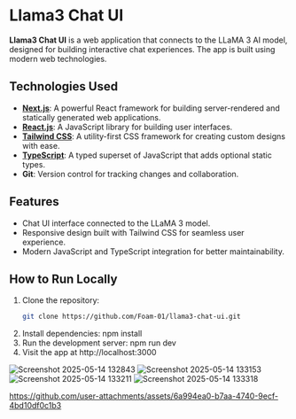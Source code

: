 # Llama3 Chat UI

**Llama3 Chat UI** is a web application that connects to the LLaMA 3 AI model, designed for building interactive chat experiences. The app is built using modern web technologies.

## Technologies Used

- **[Next.js](https://nextjs.org/)**: A powerful React framework for building server-rendered and statically generated web applications.
- **[React.js](https://reactjs.org/)**: A JavaScript library for building user interfaces.
- **[Tailwind CSS](https://tailwindcss.com/)**: A utility-first CSS framework for creating custom designs with ease.
- **[TypeScript](https://www.typescriptlang.org/)**: A typed superset of JavaScript that adds optional static types.
- **Git**: Version control for tracking changes and collaboration. 

## Features

- Chat UI interface connected to the LLaMA 3 model.
- Responsive design built with Tailwind CSS for seamless user experience.
- Modern JavaScript and TypeScript integration for better maintainability.

## How to Run Locally

1. Clone the repository:
   ```bash
   git clone https://github.com/Foam-01/llama3-chat-ui.git

2. Install dependencies:  npm install
3. Run the development server: npm run dev
4. Visit the app at http://localhost:3000

![Screenshot 2025-05-14 132843](https://github.com/user-attachments/assets/a8bfb0af-b999-40ac-901c-93e525fd327e)
![Screenshot 2025-05-14 133153](https://github.com/user-attachments/assets/3be54262-abbd-4895-be10-ce6d62020afa)
![Screenshot 2025-05-14 133211](https://github.com/user-attachments/assets/394bc6cf-563e-49b9-aaec-03750b4a741d)
![Screenshot 2025-05-14 133318](https://github.com/user-attachments/assets/e13cb77a-0413-4bed-9a2c-18403b89b3bd)


https://github.com/user-attachments/assets/6a994ea0-b7aa-4740-9ecf-4bd10df0c1b3



